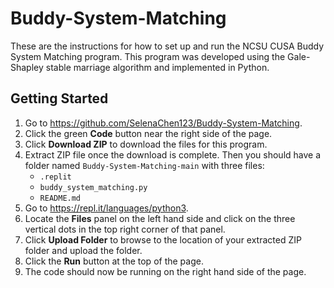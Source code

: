 # Buddy-System-Matching

These are the instructions for how to set up and run the NCSU CUSA Buddy System Matching program. This program was developed using the Gale-Shapley stable marriage algorithm and implemented in Python.

## Getting Started

1. Go to https://github.com/SelenaChen123/Buddy-System-Matching.
2. Click the green **Code** button near the right side of the page.
3. Click **Download ZIP** to download the files for this program.
4. Extract ZIP file once the download is complete. Then you should have a folder named `Buddy-System-Matching-main` with three files:
   - `.replit`
   - `buddy_system_matching.py`
   - `README.md`
5. Go to https://repl.it/languages/python3.
6. Locate the **Files** panel on the left hand side and click on the three vertical dots in the top right corner of that panel.
7. Click **Upload Folder** to browse to the location of your extracted ZIP folder and upload the folder.
8. Click the **Run** button at the top of the page.
9. The code should now be running on the right hand side of the page.
